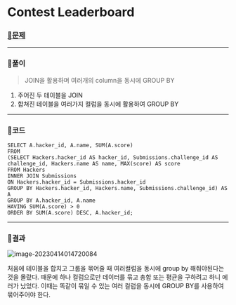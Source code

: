# Contest Leaderboard

### [🏸문제](https://www.hackerrank.com/challenges/contest-leaderboard/problem) 

<hr>



### 💊풀이

> JOIN을 활용하며 여러개의 column을 동시에 GROUP BY

1. 주어진 두 테이블을 JOIN
1. 합쳐진 테이블을 여러가지 컬럼을 동시에 활용하여 GROUP BY

<hr>

### 📌코드

```mysql
SELECT A.hacker_id, A.name, SUM(A.score)
FROM 
(SELECT Hackers.hacker_id AS hacker_id, Submissions.challenge_id AS challenge_id, Hackers.name AS name, MAX(score) AS score
FROM Hackers
INNER JOIN Submissions
ON Hackers.hacker_id = Submissions.hacker_id
GROUP BY Hackers.hacker_id, Hackers.name, Submissions.challenge_id) AS A
GROUP BY A.hacker_id, A.name
HAVING SUM(A.score) > 0
ORDER BY SUM(A.score) DESC, A.hacker_id;
```

<hr>





### 🛀결과

![image-20230414014720084](C:\Users\sjhty\AppData\Roaming\Typora\typora-user-images\image-20230414014720084.png)

처음에 테이블을 합치고 그룹을 묶어줄 때 여러컬럼을 동시에 group by 해줘야된다는 것을 몰랐다. 때문에 하나 컬럼으로만 데이터를 묶고 총합 또는 평균을 구하려고 하니 에러가 났었다. 이때는 똑같이 묶일 수 있는 여러 컬럼을 동시에 GROUP BY를 사용하여 묶어주어야 한다.
